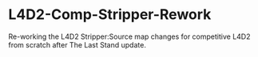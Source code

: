 # L4D2-Comp-Stripper-Rework
Re-working the L4D2 Stripper:Source map changes for competitive L4D2 from scratch after The Last Stand update.

